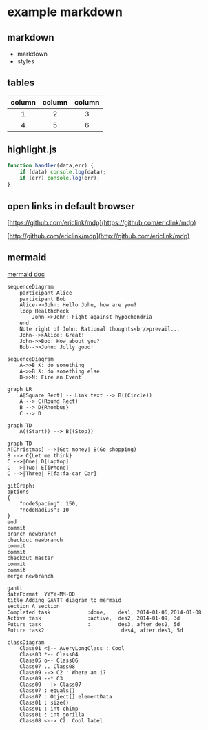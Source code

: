 # example markdown

## markdown
- markdown
- styles

## tables
column | column | column
:--: | :--: | :--:
1|2|3
4|5|6

## highlight.js

```javascript
function handler(data,err) {
	if (data) console.log(data);
	if (err) console.log(err);
}
```
## open links in default browser

[https://github.com/ericlink/mdp](https://github.com/ericlink/mdp)

[http://github.com/ericlink/mdp](http://github.com/ericlink/mdp)

## mermaid

[mermaid doc](https://mermaidjs.github.io/flowchart.html)

```mermaid
sequenceDiagram
    participant Alice
    participant Bob
    Alice->>John: Hello John, how are you?
    loop Healthcheck
        John->>John: Fight against hypochondria
    end
    Note right of John: Rational thoughts<br/>prevail...
    John-->>Alice: Great!
    John->>Bob: How about you?
    Bob-->>John: Jolly good!
```

```mermaid
sequenceDiagram
	A->>B ƛ: do something
	A->>B ƛ: do something else
	B->>N: Fire an Event
```

```mermaid
graph LR
    A[Square Rect] -- Link text --> B((Circle))
    A --> C(Round Rect)
    B --> D{Rhombus}
    C --> D
```

```mermaid
graph TD
    A((Start)) --> B((Stop))
```

```mermaid
graph TD
A[Christmas] -->|Get money| B(Go shopping)
B --> C{Let me think}
C -->|One| D[Laptop]
C -->|Two| E[iPhone]
C -->|Three| F[fa:fa-car Car]
```

```mermaid
gitGraph:
options
{
    "nodeSpacing": 150,
    "nodeRadius": 10
}
end
commit
branch newbranch
checkout newbranch
commit
commit
checkout master
commit
commit
merge newbranch
```

```mermaid
gantt
dateFormat  YYYY-MM-DD
title Adding GANTT diagram to mermaid
section A section
Completed task            :done,    des1, 2014-01-06,2014-01-08
Active task               :active,  des2, 2014-01-09, 3d
Future task               :         des3, after des2, 5d
Future task2               :         des4, after des3, 5d
```


```mermaid
classDiagram
	Class01 <|-- AveryLongClass : Cool
	Class03 *-- Class04
	Class05 o-- Class06
	Class07 .. Class08
	Class09 --> C2 : Where am i?
	Class09 --* C3
	Class09 --|> Class07
	Class07 : equals()
	Class07 : Object[] elementData
	Class01 : size()
	Class01 : int chimp
	Class01 : int gorilla
	Class08 <--> C2: Cool label
```

